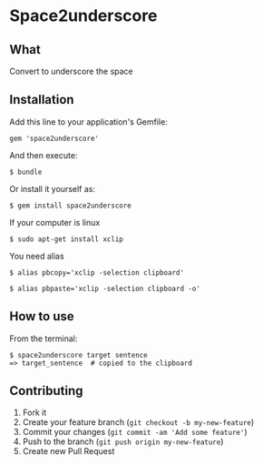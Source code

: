 # Space2underscore
## What
Convert to underscore the space

## Installation

Add this line to your application's Gemfile:

    gem 'space2underscore'

And then execute:

    $ bundle

Or install it yourself as:

    $ gem install space2underscore

If your computer is linux

    $ sudo apt-get install xclip

You need alias

    $ alias pbcopy='xclip -selection clipboard'

    $ alias pbpaste='xclip -selection clipboard -o'

## How to use

From the terminal:

    $ space2underscore target sentence
    => target_sentence  # copied to the clipboard

## Contributing

1. Fork it
2. Create your feature branch (`git checkout -b my-new-feature`)
3. Commit your changes (`git commit -am 'Add some feature'`)
4. Push to the branch (`git push origin my-new-feature`)
5. Create new Pull Request

